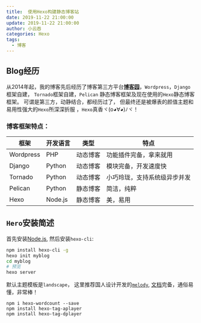 ```yaml
---
title:  使用Hexo构建静态博客站
date: 2019-11-22 21:00:00
update: 2019-11-22 21:00:00
author: 小云吞
categories: Hexo
tags: 
  - 博客 
---
```


## Blog经历

从2014年起，我的博客先后经历了博客第三方平台[**博客园**](https://www.cnblogs.com/tongtianxiao/)，`Wordpress`，`Django` 框架自建， `Tornado`框架自建，`Pelican` 静态博客框架及现在使用的`Hexo`静态博客框架。 可谓是第三方，动静结合，都经历过了， 但最终还是被爆表的颜值主题和易用性强大的`Hexo`所深深折服 ，`Hexo`真香ヾ(o◕∀◕)ﾉヾ！

### 博客框架特点： 

|框架|开发语言|类型|特点|
|-|-|-|-|
|Wordpress|PHP|动态博客|功能插件完备，拿来就用| 
|Django|Python|动态博客|模块完备，开发速度快|
|Tornado|Python|动态博客|小巧玲珑，支持系统级异步并发|
|Pelican|Python|静态博客|简洁，纯粹|
|Hexo|Node.js|静态博客|美，易用|



## `Hero`安装简述

首先安装[Node.js](https://nodejs.org/en/), 然后安装`hexo-cli`:

```sh
npm install hexo-cli -g
hexo init myblog
cd myblog
# 预览
hexo server
```
默认主题模板是`landscape`， 这里推荐国人设计开发的[`melody`](https://github.com/Molunerfinn/hexo-theme-melody), [文档](https://molunerfinn.com/hexo-theme-melody-doc/)完备，通俗易懂，非常棒！

```
npm i hexo-wordcount --save
npm install hexo-tag-aplayer
npm install hexo-tag-dplayer
```